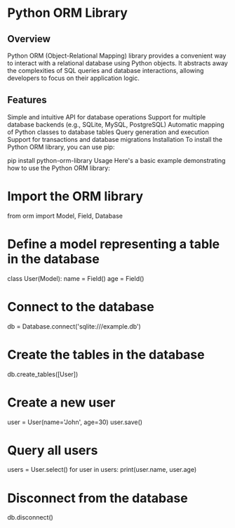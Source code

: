 # Python ORM Library
## Overview
Python ORM (Object-Relational Mapping) library provides a convenient way to interact with a relational database using Python objects. It abstracts away the complexities of SQL queries and database interactions, allowing developers to focus on their application logic.

## Features
Simple and intuitive API for database operations
Support for multiple database backends (e.g., SQLite, MySQL, PostgreSQL)
Automatic mapping of Python classes to database tables
Query generation and execution
Support for transactions and database migrations
Installation
To install the Python ORM library, you can use pip:


pip install python-orm-library
Usage
Here's a basic example demonstrating how to use the Python ORM library:

# Import the ORM library
from orm import Model, Field, Database

# Define a model representing a table in the database
class User(Model):
    name = Field()
    age = Field()

# Connect to the database
db = Database.connect('sqlite:///example.db')

# Create the tables in the database
db.create_tables([User])

# Create a new user
user = User(name='John', age=30)
user.save()

# Query all users
users = User.select()
for user in users:
    print(user.name, user.age)

# Disconnect from the database
db.disconnect()

